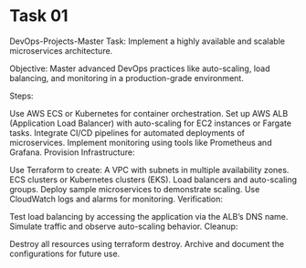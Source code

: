 # Task 01

DevOps-Projects-Master
Task: Implement a highly available and scalable microservices architecture.

Objective: Master advanced DevOps practices like auto-scaling, load balancing, and monitoring in a production-grade environment.

Steps:

Use AWS ECS or Kubernetes for container orchestration.
Set up AWS ALB (Application Load Balancer) with auto-scaling for EC2 instances or Fargate tasks.
Integrate CI/CD pipelines for automated deployments of microservices.
Implement monitoring using tools like Prometheus and Grafana.
Provision Infrastructure:

Use Terraform to create:
A VPC with subnets in multiple availability zones.
ECS clusters or Kubernetes clusters (EKS).
Load balancers and auto-scaling groups.
Deploy sample microservices to demonstrate scaling.
Use CloudWatch logs and alarms for monitoring.
Verification:

Test load balancing by accessing the application via the ALB’s DNS name.
Simulate traffic and observe auto-scaling behavior.
Cleanup:

Destroy all resources using terraform destroy.
Archive and document the configurations for future use.
